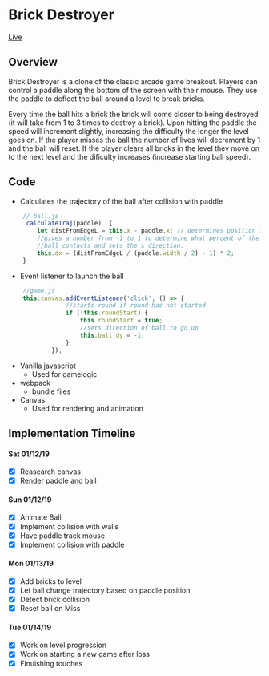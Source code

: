 # Brick Destroyer

[Live](https://jlshaw117.github.io/Brick-Destroyer/)

## Overview

Brick Destroyer is a clone of the classic arcade game breakout. Players can control a paddle along the bottom of the screen with their mouse. They use the paddle to deflect the ball around a level to break bricks.

Every time the ball hits a brick the brick will come closer to being destroyed (it will take from 1 to 3 times to destroy a brick). Upon hitting the paddle the speed will increment slightly, increasing the difficulty the longer the level goes on. If the player misses the ball the number of lives will decrement by 1 and the ball will reset. If the player clears all bricks in the level they move on to the next level and the dificulty increases (increase starting ball speed).


## Code

* Calculates the trajectory of the ball after collision with paddle

```javascript
    // ball.js
     calculateTraj(paddle)  {
        let distFromEdgeL = this.x - paddle.x; // determines position from left edge
        //gives a number from -1 to 1 to determine what percent of the paddle that the
        //ball contacts and sets the x direction. 
        this.dx = (distFromEdgeL / (paddle.width / 2) - 1) * 2; 
    }
```

* Event listener to launch the ball

```javascript
    //game.js
    this.canvas.addEventListener('click', () => {
                //starts round if round has not started
                if (!this.roundStart) {
                    this.roundStart = true;
                    //sets direction of ball to go up
                    this.ball.dy = -1;
                }
            });
```

* Vanilla javascript
    * Used for gamelogic
* webpack
    * bundle files
* Canvas
    * Used for rendering and animation

## Implementation Timeline

#### Sat 01/12/19

- [x] Reasearch canvas
- [x] Render paddle and ball

#### Sun 01/12/19

- [x] Animate Ball
- [x] Implement collision with walls
- [x] Have paddle track mouse
- [x] Implement collision with paddle

#### Mon 01/13/19

- [x] Add bricks to level
- [x] Let ball change trajectory based on paddle position
- [x] Detect brick collision
- [x] Reset ball on Miss

#### Tue 01/14/19

- [x] Work on level progression
- [x] Work on starting a new game after loss
- [x] Finuishing touches